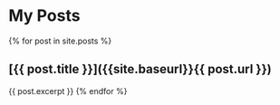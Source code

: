 ---
---
# My Posts

{% for post in site.posts %}
## [{{ post.title }}]({{site.baseurl}}{{ post.url }})
{{ post.excerpt }}
{% endfor %}
